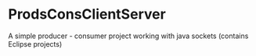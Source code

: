 # ProdsConsClientServer
A simple producer - consumer project working with java sockets (contains Eclipse projects)
